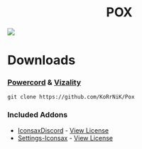 <div align="center">

# POX 

</div>

<img src="https://korrnik.github.io/Pox/screenshots/main.png">

# Downloads
### **[Powercord](https://powercord.dev/) & [Vizality](https://vizality.com/)**
```
git clone https://github.com/KoRrNiK/Pox
```


### Included Addons
- [IconsaxDiscord](https://github.com/Lavender-Discord/IconsaxDiscord) - [View License](https://github.com/Lavender-Discord/IconsaxDiscord/blob/main/LICENSE)
- [Settings-Iconsax](https://github.com/Lavender-Discord/Settings-Iconsax) - [View License](https://github.com/Lavender-Discord/Settings-Iconsax/blob/main/LICENSE)
